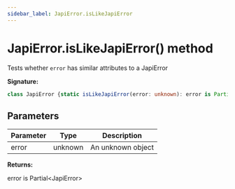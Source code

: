 ```yaml
---
sidebar_label: JapiError.isLikeJapiError
---
```

# JapiError.isLikeJapiError() method

Tests whether `error` has similar attributes to a JapiError

**Signature:**

```typescript
class JapiError {static isLikeJapiError(error: unknown): error is Partial<JapiError>;}
```

## Parameters

|  Parameter | Type | Description |
|  --- | --- | --- |
|  error | unknown | An unknown object |

**Returns:**

error is Partial&lt;JapiError&gt;

